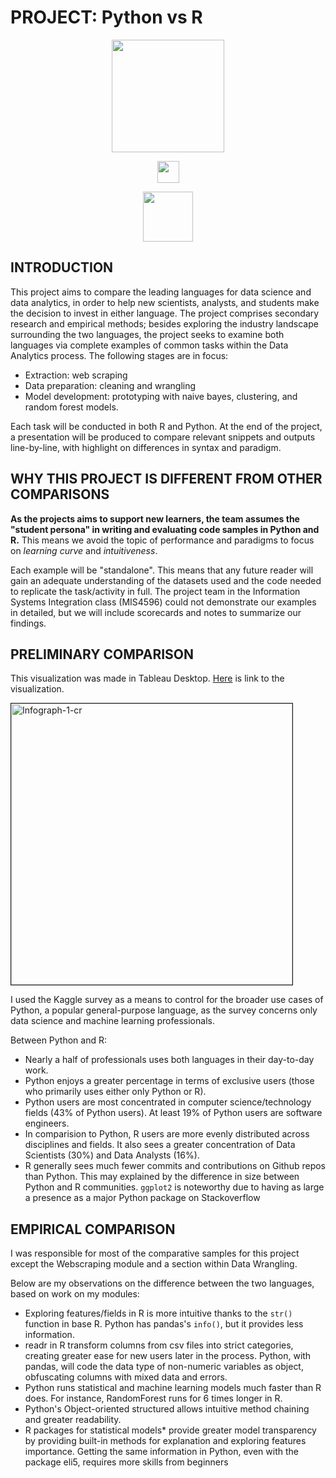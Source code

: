 # PROJECT: Python vs R
<p align="center">
  <img src="https://www.python.org/static/community_logos/python-logo-master-v3-TM.png" width=180> 
</p>
<p align="center">
  <img src="https://glasstypewriter.files.wordpress.com/2015/11/versus-vs.png" height=35>
</p>
<p align="center">
  <img src="https://i.ibb.co/mCbV92Y/c3b7ed5d007115f23b737150df873247.png" width=80>
</p>

## INTRODUCTION

This project aims to compare the leading languages for data science and data analytics, in order to help new scientists, analysts, and students make the decision to invest in either language. The project comprises secondary research and empirical methods; besides exploring the industry landscape surrounding the two languages, the project seeks to examine both languages via complete examples of common tasks within the Data Analytics process. The following stages are in focus: 
- Extraction: web scraping
- Data preparation: cleaning and wrangling 
- Model development: prototyping with naive bayes, clustering, and random forest models.  

Each task will be conducted in both R and Python. At the end of the project, a presentation will be produced to compare relevant snippets and outputs line-by-line, with highlight on differences in syntax and paradigm. 

## WHY THIS PROJECT IS DIFFERENT FROM OTHER COMPARISONS

**As the projects aims to support new learners, the team assumes the "student persona" in writing and evaluating code samples in Python and R.** This means we avoid the topic of performance and paradigms to focus on *learning curve* and *intuitiveness*.   

Each example will be "standalone". This means that any future reader will gain an adequate understanding of the datasets used and the code needed to replicate the task/activity in full. The project team in the Information Systems Integration class (MIS4596) could not demonstrate our examples in detailed, but we will include scorecards and notes to summarize our findings. 

## PRELIMINARY COMPARISON

This visualization was made in Tableau Desktop. [Here](https://public.tableau.com/views/PythonandR-Kaggle-Dontdie/Infograph?:embed=y&:display_count=yes) is link to the visualization.

<p align="left" style="border: 1px">
  <img src="https://i.ibb.co/F7mr02K/Screenshot-27.png" alt="Infograph-1-cr" border=1 width=450>
</p>

I used the Kaggle survey as a means to control for the broader use cases of Python, a popular general-purpose language, as the survey concerns only data science and machine learning professionals. 

Between Python and R:
- Nearly a half of professionals uses both languages in their day-to-day work. 
- Python enjoys a greater percentage in terms of exclusive users (those who primarily uses either only Python or R).
- Python users are most concentrated in computer science/technology fields (43% of Python users). 
At least 19% of Python users are software engineers.  
- In comparision to Python, R users are more evenly distributed across disciplines and fields. 
It also sees a greater concentration of Data Scientists (30%) and Data Analysts (16%).
- R generally sees much fewer commits and contributions on Github repos than Python. This may explained by the difference in size between Python and R communities.  `ggplot2` is noteworthy due to having as large a presence as a major Python package on Stackoverflow

## EMPIRICAL COMPARISON
I was responsible for most of the comparative samples for this project except the Webscraping module and a section within Data Wrangling. 

Below are my observations on the difference between the two languages, based on work on my modules:
- Exploring features/fields in R is more intuitive thanks to the `str()` function in base R. Python has pandas's `info()`, but it provides less information. 
- readr in R transform columns from csv files into strict categories, creating greater ease for new users later in the process. Python, with pandas, will code the data type of non-numeric variables as object, obfuscating columns with mixed data and errors. 
- Python runs statistical and machine learning models much faster than R does. For instance, RandomForest runs for 6 times longer in R.
- Python's Object-oriented structured allows intuitive method chaining and greater readability. 
- R packages for statistical models* provide greater model transparency by providing built-in methods for explanation and exploring features importance. Getting the same information in Python, even with the package eli5, requires more skills from beginners
